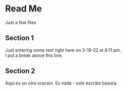 # Read Me
Just a few files 
## Section 1
Just entering some text right here on 3-19-22 at 8:11 pm. 
<br/>
I put a break above this line. 
## Section 2
Aqui es un otra oracion. Es nada - solo escribe basura. 
